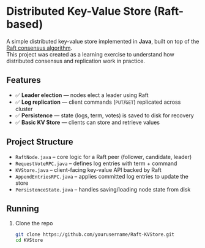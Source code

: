 # Distributed Key-Value Store (Raft-based)

A simple distributed key-value store implemented in **Java**, built on top of the [Raft consensus algorithm](https://raft.github.io/).  
This project was created as a learning exercise to understand how distributed consensus and replication work in practice.

## Features
- ✅ **Leader election** — nodes elect a leader using Raft
- ✅ **Log replication** — client commands (`PUT`/`GET`) replicated across cluster
- ✅ **Persistence** — state (logs, term, votes) is saved to disk for recovery
- ✅ **Basic KV Store** — clients can store and retrieve values

## Project Structure
- `RaftNode.java` – core logic for a Raft peer (follower, candidate, leader)
- `RequestVoteRPC.java` – defines log entries with term + command
- `KVStore.java` – client-facing key-value API backed by Raft
- `AppendEntriesRPC.java` – applies committed log entries to update the store
- `PersistenceState.java` – handles saving/loading node state from disk

## Running
1. Clone the repo  
   ```bash
   git clone https://github.com/yourusername/Raft-KVStore.git
   cd KVStore
